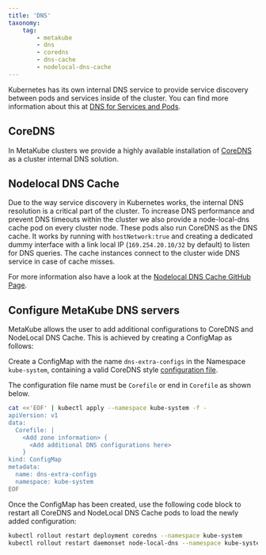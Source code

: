 ```yaml
---
title: 'DNS'
taxonomy:
    tag:
        - metakube
        - dns
        - coredns
        - dns-cache
        - nodelocal-dns-cache
---
```


Kubernetes has its own internal DNS service to provide service discovery between pods and services inside of the cluster. You can find more information about this at [DNS for Services and Pods](https://kubernetes.io/docs/concepts/services-networking/dns-pod-service/).

## CoreDNS

In MetaKube clusters we provide a highly available installation of [CoreDNS](https://coredns.io/) as a cluster internal DNS solution.

## Nodelocal DNS Cache

Due to the way service discovery in Kubernetes works, the internal DNS resolution is a critical part of the cluster. To increase DNS performance and prevent DNS timeouts within the cluster we also provide a node-local-dns cache pod on every cluster node. These pods also run CoreDNS as the DNS cache. It works by running with `hostNetwork:true` and creating a dedicated dummy interface with a link local IP (`169.254.20.10/32` by default) to listen for DNS queries. The cache instances connect to the cluster wide DNS service in case of cache misses.

For more information also have a look at the [Nodelocal DNS Cache GitHub Page](https://github.com/kubernetes/kubernetes/tree/master/cluster/addons/dns/nodelocaldns).

## Configure MetaKube DNS servers

MetaKube allows the user to add additional configurations to CoreDNS and NodeLocal DNS Cache. This is achieved by creating a ConfigMap as follows:

Create a ConfigMap with the name `dns-extra-configs` in the Namespace `kube-system`, containing a valid CoreDNS style [configuration file](https://coredns.io/manual/toc/#configuration).

The configuration file name must be `Corefile` or end in `Corefile` as shown below.

```bash
cat <<'EOF' | kubectl apply --namespace kube-system -f -
apiVersion: v1
data:
  Corefile: |
    <Add zone information> {
      <Add additional DNS configurations here>
    }
kind: ConfigMap
metadata:
  name: dns-extra-configs
  namespace: kube-system
EOF
```

Once the ConfigMap has been created, use the following code block to restart all CoreDNS and NodeLocal DNS Cache pods to load the newly added configuration:

```bash
kubectl rollout restart deployment coredns --namespace kube-system
kubectl rollout restart daemonset node-local-dns --namespace kube-system
```

